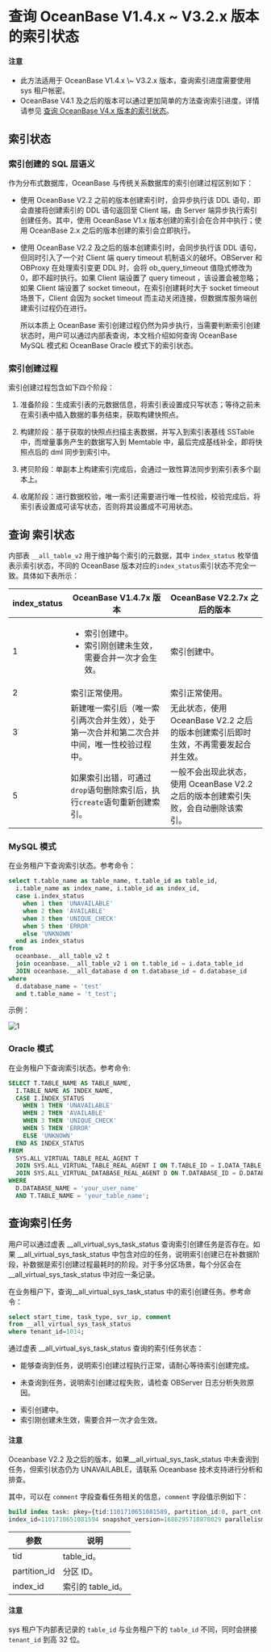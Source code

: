 查询 OceanBase V1.4.x \~ V3.2.x 版本的索引状态 
======================================================

<main id="notice" type='notice'>
  <h4>注意</h4>
  <ul>
  <li>此方法适用于 OceanBase V1.4.x \~ V3.2.x 版本，查询索引进度需要使用 sys 租户帐密。</li>
  <li>OceanBase V4.1 及之后的版本可以通过更加简单的方法查询索引进度，详情请参见 <a href="600.query-the-index-status-of-oceanbase-v4.x.md">查询 OceanBase V4.x 版本的索引状态</a>。</li>
  </ul>
</main>

**索引状态**
-------------------------

### **索引创建的 SQL 层语义** 

作为分布式数据库，OceanBase 与传统关系数据库的索引创建过程区别如下：

* 使用 OceanBase V2.2 之前的版本创建索引时，会异步执行该 DDL 语句，即会直接将创建索引的 DDL 语句返回至 Client 端，由 Server 端异步执行索引创建任务。其中，使用 OceanBase V1.x 版本创建的索引会在合并中执行；使用 OceanBase 2.x 之后的版本创建的索引会立即执行。

* 使用 OceanBase V2.2 及之后的版本创建索引时，会同步执行该 DDL 语句，但同时引入了一个对 Client 端 query timeout 机制语义的破坏。OBServer 和 OBProxy 在处理索引变更 DDL 时，会将 ob_query_timeout 值隐式修改为 0，即不超时执行。如果 Client 端设置了 query timeout ，该设置会被忽略；如果 Client 端设置了 socket timeout，在索引创建耗时大于 socket timeout 场景下，Client 会因为 socket timeout 而主动关闭连接，但数据库服务端创建索引过程仍在进行。

  所以本质上 OceanBase 索引创建过程仍然为异步执行，当需要判断索引创建状态时，用户可以通过内部表查询，本文档介绍如何查询 OceanBase MySQL 模式和 OceanBase Oracle 模式下的索引状态。

### **索引创建过程**

索引创建过程包含如下四个阶段：

1. 准备阶段：生成索引表的元数据信息，将索引表设置成只写状态；等待之前未在索引表中插入数据的事务结束，获取构建快照点。

2. 构建阶段：基于获取的快照点扫描主表数据，并写入到索引表基线 SSTable 中，而增量事务产生的数据写入到 Memtable 中，最后完成基线补全，即将快照点后的 dml 同步到索引中。

3. 拷贝阶段：单副本上构建索引完成后，会通过一致性算法同步到索引表多个副本上。

4. 收尾阶段：进行数据校验，唯一索引还需要进行唯一性校验，校验完成后，将索引表设置成可读写状态，否则将其设置成不可用状态。


查询 **索引状态** 
----------------------------



内部表 `__all_table_v2` 用于维护每个索引的元数据，其中 `index_status` 枚举值表示索引状态，不同的 OceanBase 版本对应的`index_status`索引状态不完全一致。具体如下表所示：

| **index_status** | **OceanBase V1.4.7x 版本**   | **OceanBase V2.2.7x 之后的版本**   |
|------------------|------------|-----------------|
| 1                | <ul><li>索引创建中。</li><li>索引刚创建未生效，需要合并一次才会生效。</li></ul> | 索引创建中。                                            |
| 2                | 索引正常使用。                                                                                                              | 索引正常使用。                                           |
| 3                | 新建唯一索引后（唯一索引两次合并生效），处于第一次合并和第二次合并中间，唯一性校验过程中。                                                                        | 无此状态，使用 OceanBase V2.2 之后的版本创建索引后即时生效，不再需要发起合并生效。 |
| 5                | 如果索引出错，可通过`drop`语句删除索引后，执行`create`语句重新创建索引。                                                                          | 一般不会出现此状态，使用 OceanBase V2.2 之后的版本创建索引失败，会自动删除该索引。 |

### **MySQL 模式** 

在业务租户下查询索引状态。参考命令：

```sql
select t.table_name as table_name, t.table_id as table_id,
  i.table_name as index_name, i.table_id as index_id,
  case i.index_status
    when 1 then 'UNAVAILABLE'
    when 2 then 'AVAILABLE'
    when 3 then 'UNIQUE_CHECK'
    when 5 then 'ERROR'
    else 'UNKNOWN'
  end as index_status
from
  oceanbase.__all_table_v2 t
  join oceanbase.__all_table_v2 i on t.table_id = i.data_table_id
  JOIN oceanbase.__all_database d on t.database_id = d.database_id
where
  d.database_name = 'test'
  and t.table_name = 't_test';
```

示例：

![1](https://obbusiness-private.oss-cn-shanghai.aliyuncs.com/doc/img/odc/KB/2.database-connection/7.query-the-index-status-of-oceanbase-v1.4.x-to-v3.2.x/1.png)

### **Oracle 模式** 

在业务租户下查询索引状态。参考命令:

```sql
SELECT T.TABLE_NAME AS TABLE_NAME,
  I.TABLE_NAME AS INDEX_NAME,
  CASE I.INDEX_STATUS
    WHEN 1 THEN 'UNAVAILABLE'
    WHEN 2 THEN 'AVAILABLE'
    WHEN 3 THEN 'UNIQUE_CHECK'
    WHEN 5 THEN 'ERROR'
    ELSE 'UNKNOWN'
  END AS INDEX_STATUS
FROM
  SYS.ALL_VIRTUAL_TABLE_REAL_AGENT T
  JOIN SYS.ALL_VIRTUAL_TABLE_REAL_AGENT I ON T.TABLE_ID = I.DATA_TABLE_ID
  JOIN SYS.ALL_VIRTUAL_DATABASE_REAL_AGENT D ON T.DATABASE_ID = D.DATABASE_ID
WHERE
  D.DATABASE_NAME = 'your_user_name'
  AND T.TABLE_NAME = 'your_table_name';
```


查询索引任务
---------------

用户可以通过虚表 __all_virtual_sys_task_status 查询索引创建任务是否存在。如果 __all_virtual_sys_task_status 中包含对应的任务，说明索引创建已在补数据阶段，补数据是索引创建过程最耗时的阶段。对于多分区场景，每个分区会在 __all_virtual_sys_task_status 中对应一条记录。

在业务租户下，查询__all_virtual_sys_task_status 中的索引创建任务。参考命令：

```sql
select start_time, task_type, svr_ip, comment 
from __all_virtual_sys_task_status 
where tenant_id=1014;
```

通过虚表 __all_virtual_sys_task_status 查询的索引任务状态：

* 能够查询到任务，说明索引创建过程执行正常，请耐心等待索引创建完成。

* 未查询到任务，说明索引创建过程失败，请检查 OBServer 日志分析失败原因。
<ul><li>索引创建中。</li><li>索引刚创建未生效，需要合并一次才会生效。</li></ul>

<main id="notice" type='notice'>
   <h4>注意</h4>
   <p>Oceanbase V2.2 及之后的版本，如果__all_virtual_sys_task_status 中未查询到任务，但索引状态仍为 UNAVAILABLE，请联系 Oceanbase 技术支持进行分析和排查。</p>
</main>

其中，可以在 `comment` 字段查看任务相关的信息，`comment` 字段值示例如下：

```sql
build index task: pkey={tid:1101710651081589, partition_id:0, part_cnt:0} 
index_id=1101710651081594 snapshot_version=1686295718878029 parallelism=1
```

| **参数**       | **说明**        |
|--------------|---------------|
| tid          | table_id。     |
| partition_id | 分区 ID。        |
| index_id     | 索引的 table_id。 |

<main id="notice" type='notice'>
   <h4>注意</h4>
   <p>sys 租户下内部表记录的 <code>table_id</code> 与业务租户下的 <code>table_id</code> 不同，同时会拼接 <code>tenant_id</code> 到高 32 位。</p>
</main>
